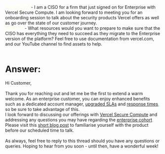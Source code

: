<span style="color: lightyellow;">Background</span> - I am a CISO for a firm that just signed on for Enterprise with Vercel Secure Compute. I am looking forward to meeting you for an onboarding session to talk about the security products Vercel offers as well as go over the state of our customer journey.
<br/>
<span style="color: lightyellow;">Question</span> - What resources would you want to prepare to make sure that the CISO has everything they need to succeed as they migrate to the Enterprise version of the platform? Feel free to use documentation from vercel.com, and our YouTube channel to find assets to help.
<br/><br/>
# **Answer:**
Hi Customer,<br/><br/>
Thank you for reaching out and let me be the first to extend a warm welcome. As an enterprise customer, you can enjoy enhanced benefits such as a dedicated account manager, <span style="color: deepskyblue;">[upgraded SLAs](https://vercel.com/legal/sla) </span> and <span style="color: deepskyblue;">[response times](https://vercel.com/legal/support-terms#when),</span> so be sure to take advantage of this. <br/>
I look forward to discussing our offerings with <span style="color: deepskyblue;">[Vercel Secure Compute](https://vercel.com/docs/security/secure-compute) </span> and addressing any questions you may have regarding the <span style="color: deepskyblue;">[enterprise cohort](https://vercel.com/docs/accounts/plans/enterprise#vercel-enterprise-plan).</span> Please visit this <span style="color: deepskyblue;">[short blog post](https://vercel.com/blog/vercel-security) </span> to familiarise yourself with the product before our scheduled time to talk.<br/><br/>
As always, feel free to reply to this thread should you have any questions or queries. Hoping to hear from you soon - until then, have a wonderful week!

